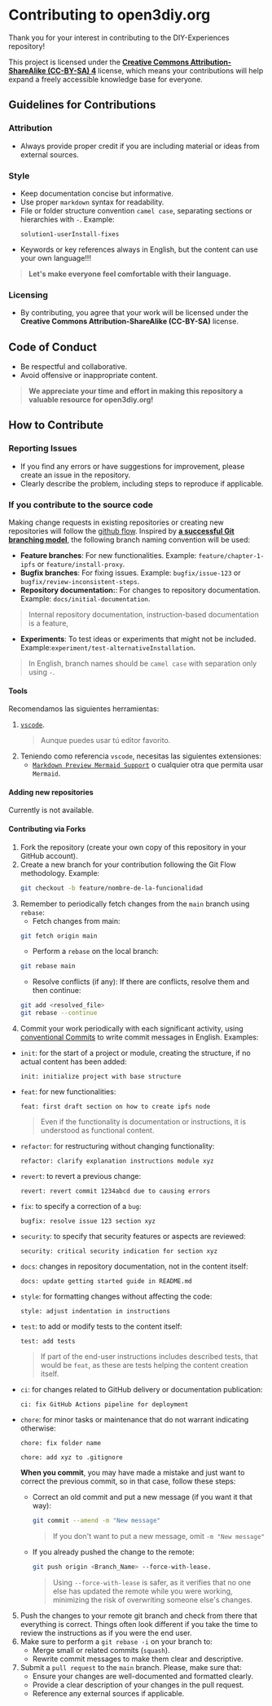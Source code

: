 # Contributing to open3diy.org

Thank you for your interest in contributing to the DIY-Experiences repository!

This project is licensed under the [**Creative Commons Attribution-ShareAlike (CC-BY-SA) 4**](https://creativecommons.org/licenses/by-sa/4.0/deed.en) license, which means your contributions will help expand a freely accessible knowledge base for everyone.

## Guidelines for Contributions

### Attribution

- Always provide proper credit if you are including material or ideas from external sources.

### Style

- Keep documentation concise but informative.
- Use proper `markdown` syntax for readability.
- File or folder structure convention `camel case`, separating sections or hierarchies with `-`. Example:
   ```plaintest
   solution1-userInstall-fixes
   ```
- Keywords or key references always in English, but the content can use your own language!!!

> **Let's make everyone feel comfortable with their language.**


### Licensing

- By contributing, you agree that your work will be licensed under the **Creative Commons Attribution-ShareAlike (CC-BY-SA)** license.

## Code of Conduct

- Be respectful and collaborative.
- Avoid offensive or inappropriate content.

> **We appreciate your time and effort in making this repository a valuable resource for open3diy.org!**

## How to Contribute

### Reporting Issues

- If you find any errors or have suggestions for improvement, please create an issue in the repository.
- Clearly describe the problem, including steps to reproduce if applicable.

### If you contribute to the source code

Making change requests in existing repositories or creating new repositories will follow the [github flow](https://docs.github.com/en/get-started/using-github/github-flow). Inspired by **[a successful Git branching model](http://nvie.com/posts/a-successful-git-branching-model/)**, the following branch naming convention will be used:

- **Feature branches**: For new functionalities. Example: `feature/chapter-1-ipfs` or `feature/install-proxy`.
- **Bugfix branches**: For fixing issues. Example: `bugfix/issue-123` or `bugfix/review-inconsistent-steps`.
- **Repository documentation:**: For changes to repository documentation. Example: `docs/initial-documentation`.
> Internal repository documentation, instruction-based documentation is a feature,
- **Experiments**: To test ideas or experiments that might not be included. Example:`experiment/test-alternativeInstallation`.

> In English, branch names should be `camel case` with separation only using `-`.

#### Tools

Recomendamos las siguientes herramientas:

1. [`vscode`](https://code.visualstudio.com/).
   > Aunque puedes usar tú editor favorito.
2. Teniendo como referencia `vscode`, necesitas las siguientes extensiones:
   - [`Markdown Preview Mermaid Support`](https://marketplace.visualstudio.com/items?itemName=bierner.markdown-mermaid) o cualquier otra que permita usar `Mermaid`.

#### Adding new repositories

Currently is not available.

#### Contributing via Forks

1. Fork the repository (create your own copy of this repository in your GitHub account).
2. Create a new branch for your contribution following the Git Flow methodology. Example:
   ```bash
   git checkout -b feature/nombre-de-la-funcionalidad
   ```
3. Remember to periodically fetch changes from the `main` branch using `rebase`:
   - Fetch changes from main:
   ```bash
   git fetch origin main
   ```
   - Perform a `rebase` on the local branch:
   ```bash
   git rebase main
   ```
   - Resolve conflicts (if any): If there are conflicts, resolve them and then continue:
   ```bash
   git add <resolved_file>
   git rebase --continue
   ```   
4. Commit your work periodically with each significant activity, using [conventional Commits](https://www.conventionalcommits.org/) to write commit messages in English. Examples:
 
- `init`: for the start of a project or module, creating the structure, if no actual content has been added:
   ```plaintext
   init: initialize project with base structure
   ```
- `feat`: for new functionalities:
   ```plaintext
   feat: first draft section on how to create ipfs node
   ```
   > Even if the functionality is documentation or instructions, it is understood as functional content.
- `refactor`: for restructuring without changing functionality:
   ```plaintext
   refactor: clarify explanation instructions module xyz
   ```
- `revert`: to revert a previous change:
   ```plaintext
   revert: revert commit 1234abcd due to causing errors
   ```
- `fix`: to specify a correction of a `bug`:
   ```plaintext
   bugfix: resolve issue 123 section xyz
   ```
- `security`: to specify that security features or aspects are reviewed:
   ```plaintext
   security: critical security indication for section xyz
   ```
- `docs`: changes in repository documentation, not in the content itself:
   ```plaintext
   docs: update getting started guide in README.md
   ```
- `style`: for formatting changes without affecting the code:
   ```plaintext
   style: adjust indentation in instructions
   ```
- `test`: to add or modify tests to the content itself:
   ```plaintext
   test: add tests
   ```
   > If part of the end-user instructions includes described tests, that would be `feat`, as these are tests helping the content creation itself.
- `ci`: for changes related to GitHub delivery or documentation publication:
   ```plaintext
   ci: fix GitHub Actions pipeline for deployment
   ```
- `chore`: for minor tasks or maintenance that do not warrant indicating otherwise:
   ```plaintext
   chore: fix folder name
   ```
   ```plaintext
   chore: add xyz to .gitignore
   ```

   **When you commit**, you may have made a mistake and just want to correct the previous commit, so in that case, follow these steps:
   - Correct an old commit and put a new message (if you want it that way):
      ```bash
      git commit --amend -m "New message"
      ```
      > If you don't want to put a new message, omit `-m "New message"`

   - If you already pushed the change to the remote:
      ```bash
      git push origin <Branch_Name> --force-with-lease.
      ```
      > Using `--force-with-lease` is safer, as it verifies that no one else has updated the remote while you were working, minimizing the risk of overwriting someone else's changes.

5. Push the changes to your remote git branch and check from there that everything is correct. Things often look different if you take the time to review the instructions as if you were the end user.
6. Make sure to perform a `git rebase -i` on your branch to:
   - Merge small or related commits (`squash`).
   - Rewrite commit messages to make them clear and descriptive.
7. Submit a `pull request` to the `main` branch. Please, make sure that:
   - Ensure your changes are well-documented and formatted clearly.
   - Provide a clear description of your changes in the pull request.
   - Reference any external sources if applicable.
